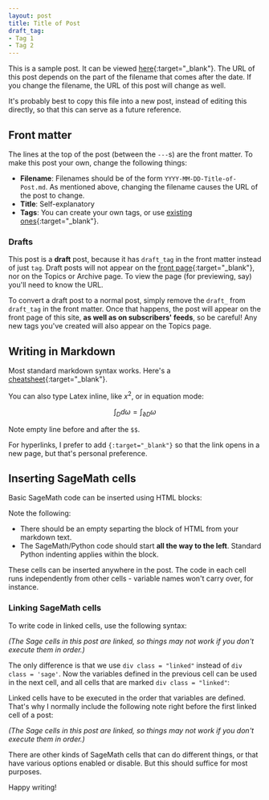 ```yaml
---
layout: post
title: Title of Post
draft_tag: 
- Tag 1
- Tag 2
---
```


This is a sample post. It can be viewed [here](http://sheaves.github.io/Sample-Post/){:target="_blank"}. The URL of this post depends on the part of the filename that comes after the date. If you change the filename, the URL of this post will change as well.

It's probably best to copy this file into a new post, instead of editing this directly, so that this can serve as a future reference.

## Front matter

The lines at the top of the post (between the `---`s) are the front matter. To make this post your own, change the following things:

  - **Filename**: Filenames should be of the form `YYYY-MM-DD-Title-of-Post.md`. As mentioned above, changing the filename causes the URL of the post to change.
  - **Title**: Self-explanatory
  - **Tags**: You can create your own tags, or use [existing ones](http://sheaves.github.io/topics){:target="_blank"}.

### Drafts

This post is a **draft** post, because it has `draft_tag` in the front matter instead of just `tag`. Draft posts will not appear on the [front page](http://sheaves.github.io/){:target="_blank"}, nor on the Topics or Archive page. To view the page (for previewing, say) you'll need to know the URL.

To convert a draft post to a normal post, simply remove the `draft_` from `draft_tag` in the front matter. Once that happens, the post will appear on the front page of this site, **as well as on subscribers' feeds**, so be careful! Any new tags you've created will also appear on the Topics page.

## Writing in Markdown

Most standard markdown syntax works. Here's a [cheatsheet](https://github.com/adam-p/markdown-here/wiki/Markdown-Cheatsheet){:target="_blank"}.

You can also type Latex inline, like $x^2$, or in equation mode:

$$ 
\int_D d\omega = \int_{\partial D} \omega
$$

Note empty line before and after the `$$`.

For hyperlinks, I prefer to add `{:target="_blank"}` so that the link opens in a new page, but that's personal preference.

## Inserting SageMath cells

Basic SageMath code can be inserted using HTML blocks:

<div class="sage">
  <script type="text/x-sage">
G = SymmetricGroup(3)

for g in G:
    print(g)

G.structure_description()
  </script>
</div>

Note the following:

  - There should be an empty separting the block of HTML from your markdown text.
  - The SageMath/Python code should start **all the way to the left**. Standard Python indenting applies within the block.

These cells can be inserted anywhere in the post. The code in each cell runs independently from other cells - variable names won't carry over, for instance. 

### Linking SageMath cells

To write code in linked cells, use the following syntax:

*(The Sage cells in this post are linked, so things may not work if you don't execute them in order.)*

<div class="linked">
  <script type="text/x-sage">
F.<a> = NumberField(x^2 + x + 1)
F
  </script>
</div>

The only difference is that we use `div class = "linked"` instead of `div class = 'sage'`. Now the variables defined in the previous cell can be used in the next cell, and all cells that are marked `div class = "linked"`:

<div class="linked">
  <script type="text/x-sage">
G = F.galois_group()
G.structure_description()
  </script>
</div>

Linked cells have to be executed in the order that variables are defined. That's why I normally include the following note right before the first linked cell of a post:

*(The Sage cells in this post are linked, so things may not work if you don't execute them in order.)*

There are other kinds of SageMath cells that can do different things, or that have various options enabled or disable. But this should suffice for most purposes.

Happy writing!

  


